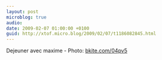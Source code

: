 ```yaml
---
layout: post
microblog: true
audio: 
date: 2009-02-07 01:00:00 +0100
guid: http://xtof.micro.blog/2009/02/07/t1186082845.html
---
```

Dejeuner avec maxime - Photo: [bkite.com/04pv5](http://bkite.com/04pv5)
